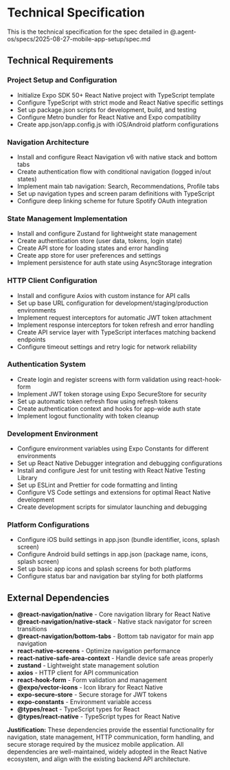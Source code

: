 # Technical Specification

This is the technical specification for the spec detailed in @.agent-os/specs/2025-08-27-mobile-app-setup/spec.md

## Technical Requirements

### Project Setup and Configuration
- Initialize Expo SDK 50+ React Native project with TypeScript template
- Configure TypeScript with strict mode and React Native specific settings
- Set up package.json scripts for development, build, and testing
- Configure Metro bundler for React Native and Expo compatibility
- Create app.json/app.config.js with iOS/Android platform configurations

### Navigation Architecture
- Install and configure React Navigation v6 with native stack and bottom tabs
- Create authentication flow with conditional navigation (logged in/out states)
- Implement main tab navigation: Search, Recommendations, Profile tabs
- Set up navigation types and screen param definitions with TypeScript
- Configure deep linking scheme for future Spotify OAuth integration

### State Management Implementation
- Install and configure Zustand for lightweight state management
- Create authentication store (user data, tokens, login state)
- Create API store for loading states and error handling
- Create app store for user preferences and settings
- Implement persistence for auth state using AsyncStorage integration

### HTTP Client Configuration
- Install and configure Axios with custom instance for API calls
- Set up base URL configuration for development/staging/production environments
- Implement request interceptors for automatic JWT token attachment
- Implement response interceptors for token refresh and error handling
- Create API service layer with TypeScript interfaces matching backend endpoints
- Configure timeout settings and retry logic for network reliability

### Authentication System
- Create login and register screens with form validation using react-hook-form
- Implement JWT token storage using Expo SecureStore for security
- Set up automatic token refresh flow using refresh tokens
- Create authentication context and hooks for app-wide auth state
- Implement logout functionality with token cleanup

### Development Environment
- Configure environment variables using Expo Constants for different environments
- Set up React Native Debugger integration and debugging configurations
- Install and configure Jest for unit testing with React Native Testing Library
- Set up ESLint and Prettier for code formatting and linting
- Configure VS Code settings and extensions for optimal React Native development
- Create development scripts for simulator launching and debugging

### Platform Configurations
- Configure iOS build settings in app.json (bundle identifier, icons, splash screen)
- Configure Android build settings in app.json (package name, icons, splash screen)
- Set up basic app icons and splash screens for both platforms
- Configure status bar and navigation bar styling for both platforms

## External Dependencies

- **@react-navigation/native** - Core navigation library for React Native
- **@react-navigation/native-stack** - Native stack navigator for screen transitions
- **@react-navigation/bottom-tabs** - Bottom tab navigator for main app navigation
- **react-native-screens** - Optimize navigation performance
- **react-native-safe-area-context** - Handle device safe areas properly
- **zustand** - Lightweight state management solution
- **axios** - HTTP client for API communication
- **react-hook-form** - Form validation and management
- **@expo/vector-icons** - Icon library for React Native
- **expo-secure-store** - Secure storage for JWT tokens
- **expo-constants** - Environment variable access
- **@types/react** - TypeScript types for React
- **@types/react-native** - TypeScript types for React Native

**Justification:** These dependencies provide the essential functionality for navigation, state management, HTTP communication, form handling, and secure storage required by the musicez mobile application. All dependencies are well-maintained, widely adopted in the React Native ecosystem, and align with the existing backend API architecture.